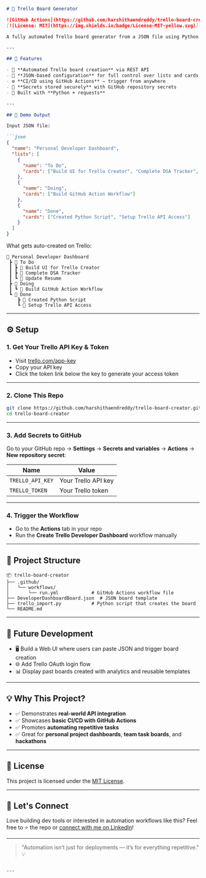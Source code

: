 ````markdown
# 🚀 Trello Board Generator

![GitHub Actions](https://github.com/harshithaendreddy/trello-board-creator/actions/workflows/run.yml/badge.svg)
[![License: MIT](https://img.shields.io/badge/License-MIT-yellow.svg)](https://opensource.org/licenses/MIT)

A fully automated Trello board generator from a JSON file using Python and GitHub Actions. Perfect for developers, productivity enthusiasts, and anyone tired of setting up boards manually.

---

## 🧩 Features

- 🔁 **Automated Trello board creation** via REST API  
- 📄 **JSON-based configuration** for full control over lists and cards  
- ⚙️ **CI/CD using GitHub Actions** — trigger from anywhere  
- 🔐 **Secrets stored securely** with GitHub repository secrets  
- 🐍 Built with **Python + requests**

---

## 🧪 Demo Output

Input JSON file:

```json
{
  "name": "Personal Developer Dashboard",
  "lists": [
    {
      "name": "To Do",
      "cards": ["Build UI for Trello Creator", "Complete DSA Tracker", "Update Resume"]
    },
    {
      "name": "Doing",
      "cards": ["Build GitHub Action Workflow"]
    },
    {
      "name": "Done",
      "cards": ["Created Python Script", "Setup Trello API Access"]
    }
  ]
}
````

What gets auto-created on Trello:

```
📌 Personal Developer Dashboard
 ┣ 📂 To Do
 ┃ ┣ 📝 Build UI for Trello Creator
 ┃ ┣ 📝 Complete DSA Tracker
 ┃ ┗ 📝 Update Resume
 ┣ 📂 Doing
 ┃ ┗ 📝 Build GitHub Action Workflow
 ┗ 📂 Done
    ┣ 📝 Created Python Script
    ┗ 📝 Setup Trello API Access
```

---

## ⚙️ Setup

### 1. Get Your Trello API Key & Token

* Visit [trello.com/app-key](https://trello.com/app-key)
* Copy your API key
* Click the token link below the key to generate your access token

---

### 2. Clone This Repo

```bash
git clone https://github.com/harshithaendreddy/trello-board-creator.git
cd trello-board-creator
```

---

### 3. Add Secrets to GitHub

Go to your GitHub repo → **Settings** → **Secrets and variables** → **Actions** → **New repository secret**:

| Name             | Value               |
| ---------------- | ------------------- |
| `TRELLO_API_KEY` | Your Trello API key |
| `TRELLO_TOKEN`   | Your Trello token   |

---

### 4. Trigger the Workflow

* Go to the **Actions** tab in your repo
* Run the **Create Trello Developer Dashboard** workflow manually

---

## 📁 Project Structure

```
📦 trello-board-creator
├── .github/
│   └── workflows/
│       └── run.yml            # GitHub Actions workflow file
├── DeveloperDashboardBoard.json  # JSON board template
├── trello_import.py           # Python script that creates the board
└── README.md
```

---

## 🚀 Future Development

* 🖥️ Build a Web UI where users can paste JSON and trigger board creation
* 🌐 Add Trello OAuth login flow
* 📊 Display past boards created with analytics and reusable templates

---

## 💡 Why This Project?

* ✅ Demonstrates **real-world API integration**
* ✅ Showcases **basic CI/CD with GitHub Actions**
* ✅ Promotes **automating repetitive tasks**
* ✅ Great for **personal project dashboards**, **team task boards**, and **hackathons**

---

## 📄 License

This project is licensed under the [MIT License](https://opensource.org/licenses/MIT).

---

## 🤝 Let's Connect

Love building dev tools or interested in automation workflows like this?
Feel free to ⭐️ the repo or [connect with me on LinkedIn](https://www.linkedin.com/in/your-profile/)!

---

> "Automation isn’t just for deployments — it’s for everything repetitive." 💡

```

---


